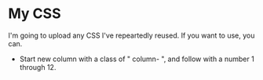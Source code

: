 # My CSS
I'm going to upload any CSS I've repeartedly reused. If you want to use, you can. 
+ Start new column with a class of " column- ", and follow with a number 1 through 12.
